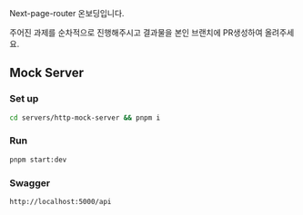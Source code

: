 Next-page-router 온보딩입니다.

주어진 과제를 순차적으로 진행해주시고 결과물을 본인 브랜치에 PR생성하여 올려주세요.

## Mock Server

### Set up

```bash
cd servers/http-mock-server && pnpm i
```

### Run

```bash
pnpm start:dev
```

### Swagger

```
http://localhost:5000/api
```

